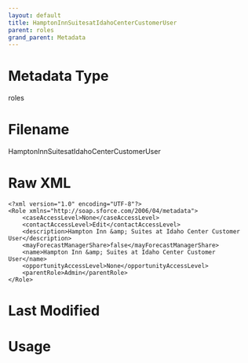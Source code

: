 ```yaml
---
layout: default
title: HamptonInnSuitesatIdahoCenterCustomerUser
parent: roles
grand_parent: Metadata
---
```

# Metadata Type
roles


# Filename 
HamptonInnSuitesatIdahoCenterCustomerUser


# Raw XML
```
<?xml version="1.0" encoding="UTF-8"?>
<Role xmlns="http://soap.sforce.com/2006/04/metadata">
    <caseAccessLevel>None</caseAccessLevel>
    <contactAccessLevel>Edit</contactAccessLevel>
    <description>Hampton Inn &amp; Suites at Idaho Center Customer User</description>
    <mayForecastManagerShare>false</mayForecastManagerShare>
    <name>Hampton Inn &amp; Suites at Idaho Center Customer User</name>
    <opportunityAccessLevel>None</opportunityAccessLevel>
    <parentRole>Admin</parentRole>
</Role>
```


# Last Modified


# Usage
